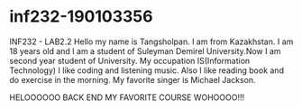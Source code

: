 # inf232-190103356
INF232 - LAB2.2
Hello my name is Tangsholpan. I am from Kazakhstan. I am 18 years old and I am a student of Suleyman
Demirel University.Now I am second year student of University.
My occupation IS(Information Technology)
I like coding and listening music.
Also I like reading book and do exercise in the morning.
My favorite singer is Michael Jackson.

HELOOOOOO BACK END MY FAVORITE COURSE WOHOOOO!!!

